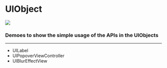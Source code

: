 # UIObject    
![](http://ow1i9ri5b.bkt.clouddn.com/wireframe_notify-1.png)    

###   Demoes to show the simple usage of the APIs in the UIObjects
    
- - - 
    
* UILabel
* UIPopoverViewController
* UIBlurEffectView


